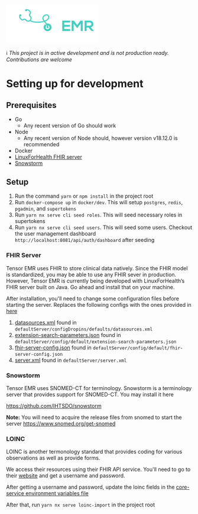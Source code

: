 [<img src="./logo.png" width="250"/>](./logo.png)

ℹ️ *This project is in active development and is not production ready. Contributions are welcome*


# Setting up for development 

## Prerequisites

- Go 
    - Any recent version of Go should work
- Node
    - Any recent version of Node should, however version v18.12.0 is recommended
- Docker 
- [LinuxForHealth FHIR server](https://github.com/LinuxForHealth/FHIR)
- [Snowstorm](https://www.snomed.org/get-snomed)

## Setup 

1. Run the command `yarn` or `npm install` in the project root
2. Run `docker-compose up` in `docker/dev`. This will setup `postgres`, `redis`, `pgadmin`, and `supertokens`
3. Run `yarn nx serve cli seed roles`. This will seed necessary roles in supertokens 
4. Run `yarn nx serve cli seed users`. This will seed some users. Checkout the user management dashboard `http://localhost:8081/api/auth/dashboard` after seeding 

### FHIR Server

Tensor EMR uses FHIR to store clinical data natively. Since the FHIR model is standardized, you may be able to use any FHIR sever in production. However, Tensor EMR is currently being developed with LinuxForHealth’s FHIR server built on Java. Go ahead and install that on your machine.

After installation, you'll need to change some configuration files before starting the server. Replaces the following configs with the ones provided in [here](https://github.com/tensorsystems/tensoremr/blob/main/config/FHIR)

1. [datasources.xml](https://github.com/tensorsystems/tensoremr/blob/main/config/FHIR/datasources.xml) found in `defaultServer/configDropins/defaults/datasources.xml`
2. [extension-search-parameters.json](https://github.com/tensorsystems/tensoremr/blob/main/config/FHIR/extension-search-parameters.json) found in `defaultServer/config/default/extension-search-parameters.json`
3. [fhir-server-config.json](https://github.com/tensorsystems/tensoremr/blob/main/config/FHIR/fhir-server-config.json) found in `defaultServer/config/default/fhir-server-config.json`
4. [server.xml](https://github.com/tensorsystems/tensoremr/blob/main/config/FHIR/server.xml) found in `defaultServer/server.xml`

### Snowstorm

Tensor EMR uses SNOMED-CT for terminology. Snowstorm is a terminology server that provides support for SNOMED-CT. You may install it here 

https://github.com/IHTSDO/snowstorm

**Note:** You will need to acquire the release files from snomed to start the server https://www.snomed.org/get-snomed 

### LOINC

LOINC is another termonology standard that provides coding for various observations as well as provide forms.

We access their resources using their FHIR API service. You'll need to go to their [website](https://loinc.org/fhir/) and get a username and password. 

After getting a username and password, update the loinc fields in the [core-service environment variables file](https://github.com/tensorsystems/tensoremr/blob/main/apps/core/.env)

After that, run `yarn nx serve loinc-import` in the project root 
